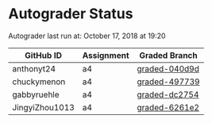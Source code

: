 # Autograder Status
Autograder last run at: October 17, 2018 at 19:20

| GitHub ID | Assignment | Graded Branch |
|-----------|------------|---------------|
| anthonyt24 | a4 | [graded-040d9d](https://github.com/Fall2018COMP401-001/a4-anthonyt24/tree/graded-040d9d) | 
| chuckymenon | a4 | [graded-497739](https://github.com/Fall2018COMP401-001/a4-chuckymenon/tree/graded-497739) | 
| gabbyruehle | a4 | [graded-dc2754](https://github.com/Fall2018COMP401-001/a4-gabbyruehle/tree/graded-dc2754) | 
| JingyiZhou1013 | a4 | [graded-6261e2](https://github.com/Fall2018COMP401-001/a4-JingyiZhou1013/tree/graded-6261e2) | 
